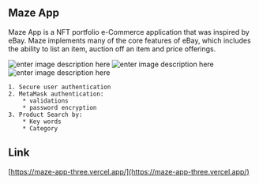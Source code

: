 ## Maze App
Maze App is a NFT portfolio e-Commerce application that was inspired by eBay. Maze implements many of the core features of eBay, which includes the ability to list an item, auction off an item and price offerings. 


![enter image description here](https://i.imgur.com/lQ8f7Wo.png)
![enter image description here](https://i.imgur.com/94FCfoV.png)
![enter image description here](https://i.imgur.com/rn4xwQX.png)
```
1. Secure user authentication
2. MetaMask authentication:
    * validations
    * password encryption
3. Product Search by:
    * Key words
    * Category
```

## Link
[https://maze-app-three.vercel.app/](https://maze-app-three.vercel.app/)
